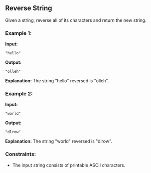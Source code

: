 ## Reverse String

Given a string, reverse all of its characters and return the new string.

### Example 1:

**Input:**
```
"hello"
```

**Output:**
```
"olleh"
```

**Explanation:** The string "hello" reversed is "olleh".

### Example 2:

**Input:**
```
"world"
```

**Output:**
```
"dlrow"
```

**Explanation:** The string "world" reversed is "dlrow".

### Constraints:

- The input string consists of printable ASCII characters.